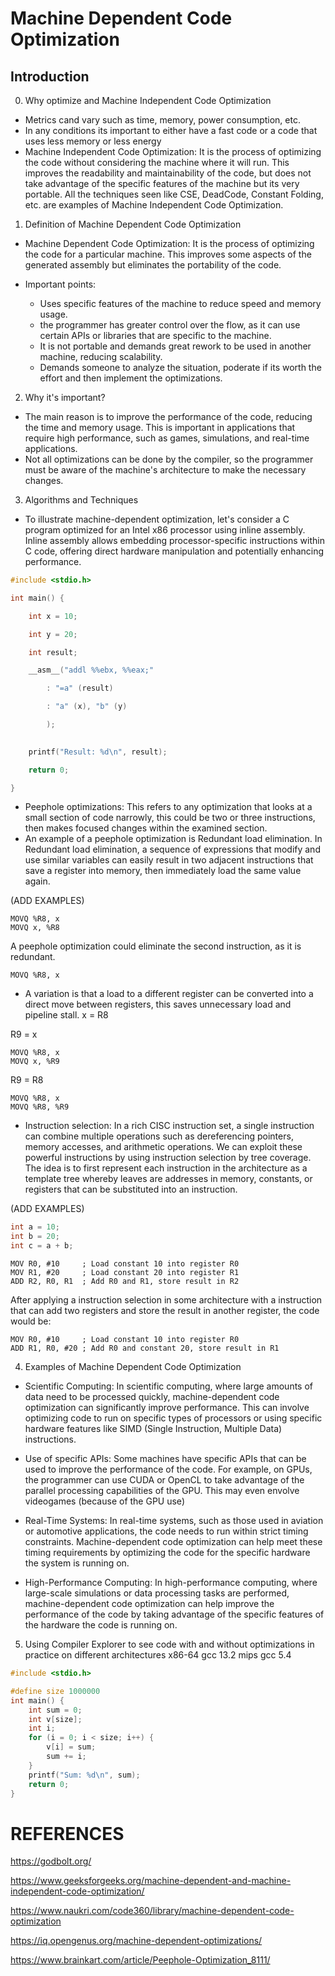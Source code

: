 # Machine Dependent Code Optimization

## Introduction

0. Why optimize and Machine Independent Code Optimization

* Metrics cand vary such as time, memory, power consumption, etc.
* In any conditions its important to either have a fast code or a code that uses less memory or less energy
* Machine Independent Code Optimization: It is the process of optimizing the code without considering the machine where it will run. This improves the readability and maintainability of the code, but does not take advantage of the specific features of the machine but its very portable. All the techniques seen like CSE, DeadCode, Constant Folding, etc. are examples of Machine Independent Code Optimization.

1. Definition of Machine Dependent Code Optimization

* Machine Dependent Code Optimization: It is the process of optimizing the code for a particular machine. This improves some aspects of the generated assembly but eliminates the portability of the code. 

* Important points:
    * Uses specific features of the machine to reduce speed and memory usage.
    * the programmer has greater control over the flow, as it can use certain APIs or libraries that are specific to the machine.
    * It is not portable and demands great rework to be used in another machine, reducing scalability.
    * Demands someone to analyze the situation, poderate if its worth the effort and then implement the optimizations.

2. Why it's important?

* The main reason is to improve the performance of the code, reducing the time and memory usage. This is important in applications that require high performance, such as games, simulations, and real-time applications.
* Not all optimizations can be done by the compiler, so the programmer must be aware of the machine's architecture to make the necessary changes.

3. Algorithms and Techniques

* To illustrate machine-dependent optimization, let's consider a C program optimized for an Intel x86 processor using inline assembly. Inline assembly allows embedding processor-specific instructions within C code, offering direct hardware manipulation and potentially enhancing performance.
```c
#include <stdio.h>

int main() {

    int x = 10;

    int y = 20;

    int result;

    __asm__("addl %%ebx, %%eax;"

        : "=a" (result)

        : "a" (x), "b" (y)

        );
 

    printf("Result: %d\n", result);

    return 0;

}
```

* Peephole optimizations: This refers to any optimization that looks at a small section of code narrowly, this could be two or three instructions, then makes focused changes within the examined section. 
* An example of a peephole optimization is Redundant load elimination. In Redundant load elimination, a sequence of expressions that modify and use similar variables can easily result in two adjacent instructions that save a register into memory, then immediately load the same value again.

(ADD EXAMPLES)
```assembly
MOVQ %R8, x
MOVQ x, %R8
```
A peephole optimization could eliminate the second instruction, as it is redundant.

```assembly
MOVQ %R8, x
```

* A variation is that a load to a different register can be converted into a direct move between registers, this saves unnecessary load and pipeline stall.
x = R8

R9 = x
```assembly
MOVQ %R8, x
MOVQ x, %R9
```
R9 = R8
```assembly
MOVQ %R8, x
MOVQ %R8, %R9
```

* Instruction selection: In a rich CISC instruction set, a single instruction can combine multiple operations such as dereferencing pointers, memory accesses, and arithmetic operations. We can exploit these powerful instructions by using instruction selection by tree coverage. The idea is to first represent each instruction in the architecture as a template tree whereby leaves are addresses in memory, constants, or registers that can be substituted into an instruction.

(ADD EXAMPLES)
```c
int a = 10;
int b = 20;
int c = a + b;
```

```assembly
MOV R0, #10     ; Load constant 10 into register R0
MOV R1, #20     ; Load constant 20 into register R1
ADD R2, R0, R1  ; Add R0 and R1, store result in R2
```

After applying a instruction selection in some architecture with a instruction that can add two registers and store the result in another register, the code would be:

```assembly
MOV R0, #10     ; Load constant 10 into register R0
ADD R1, R0, #20 ; Add R0 and constant 20, store result in R1
```

4. Examples of Machine Dependent Code Optimization

* Scientific Computing: In scientific computing, where large amounts of data need to be processed quickly, machine-dependent code optimization can significantly improve performance. This can involve optimizing code to run on specific types of processors or using specific hardware features like SIMD (Single Instruction, Multiple Data) instructions.

* Use of specific APIs: Some machines have specific APIs that can be used to improve the performance of the code. For example, on GPUs, the programmer can use CUDA or OpenCL to take advantage of the parallel processing capabilities of the GPU. This may even envolve videogames (because of the GPU use)

* Real-Time Systems: In real-time systems, such as those used in aviation or automotive applications, the code needs to run within strict timing constraints. Machine-dependent code optimization can help meet these timing requirements by optimizing the code for the specific hardware the system is running on.

* High-Performance Computing: In high-performance computing, where large-scale simulations or data processing tasks are performed, machine-dependent code optimization can help improve the performance of the code by taking advantage of the specific features of the hardware the code is running on.

5. Using Compiler Explorer to see code with and without optimizations in practice on different architectures
x86-64 gcc 13.2
mips gcc 5.4
```c
#include <stdio.h>

#define size 1000000
int main() {
    int sum = 0;
    int v[size];
    int i;
    for (i = 0; i < size; i++) {
        v[i] = sum;
        sum += i;
    }
    printf("Sum: %d\n", sum);
    return 0;
}
```

# REFERENCES

https://godbolt.org/

https://www.geeksforgeeks.org/machine-dependent-and-machine-independent-code-optimization/

https://www.naukri.com/code360/library/machine-dependent-code-optimization

https://iq.opengenus.org/machine-dependent-optimizations/

https://www.brainkart.com/article/Peephole-Optimization_8111/